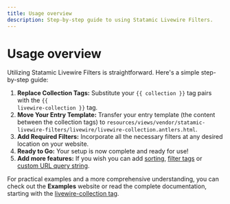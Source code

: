 ```yaml
---
title: Usage overview
description: Step-by-step guide to using Statamic Livewire Filters.
---
```


# Usage overview

Utilizing Statamic Livewire Filters is straightforward. Here's a simple step-by-step guide:

1. **Replace Collection Tags:** Substitute your <code v-pre>{{ collection }}</code> tag pairs with the <code v-pre>{{ livewire-collection }}</code> tag.
2. **Move Your Entry Template:** Transfer your entry template (the content between the collection tags) to `resources/views/vendor/statamic-livewire-filters/livewire/livewire-collection.antlers.html`.
3. **Add Required Filters:** Incorporate all the necessary filters at any desired location on your website.
4. **Ready to Go:** Your setup is now complete and ready for use!
5. **Add more features:** If you wish you can add [sorting](../sorting), [filter tags](../tags) or [custom URL query string](../advanced/url-query-string#using-the-custom-url-query-string).

For practical examples and a more comprehensive understanding, you can check out the **Examples** website or read the complete documentation, starting with the [livewire-collection tag](../usage/livewire-collection-tag). 